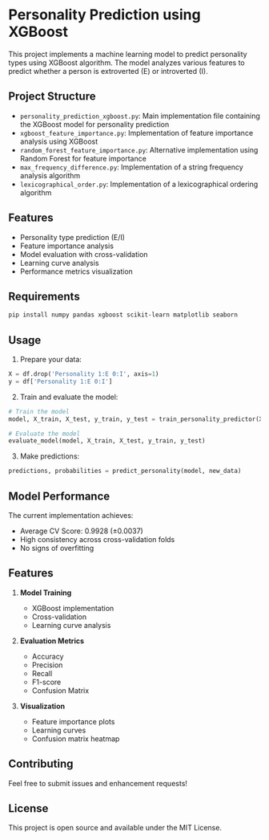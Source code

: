 # Personality Prediction using XGBoost

This project implements a machine learning model to predict personality types using XGBoost algorithm. The model analyzes various features to predict whether a person is extroverted (E) or introverted (I).

## Project Structure

- `personality_prediction_xgboost.py`: Main implementation file containing the XGBoost model for personality prediction
- `xgboost_feature_importance.py`: Implementation of feature importance analysis using XGBoost
- `random_forest_feature_importance.py`: Alternative implementation using Random Forest for feature importance
- `max_frequency_difference.py`: Implementation of a string frequency analysis algorithm
- `lexicographical_order.py`: Implementation of a lexicographical ordering algorithm

## Features

- Personality type prediction (E/I)
- Feature importance analysis
- Model evaluation with cross-validation
- Learning curve analysis
- Performance metrics visualization

## Requirements

```bash
pip install numpy pandas xgboost scikit-learn matplotlib seaborn
```

## Usage

1. Prepare your data:
```python
X = df.drop('Personality 1:E 0:I', axis=1)
y = df['Personality 1:E 0:I']
```

2. Train and evaluate the model:
```python
# Train the model
model, X_train, X_test, y_train, y_test = train_personality_predictor(X, y)

# Evaluate the model
evaluate_model(model, X_train, X_test, y_train, y_test)
```

3. Make predictions:
```python
predictions, probabilities = predict_personality(model, new_data)
```

## Model Performance

The current implementation achieves:
- Average CV Score: 0.9928 (±0.0037)
- High consistency across cross-validation folds
- No signs of overfitting

## Features

1. **Model Training**
   - XGBoost implementation
   - Cross-validation
   - Learning curve analysis

2. **Evaluation Metrics**
   - Accuracy
   - Precision
   - Recall
   - F1-score
   - Confusion Matrix

3. **Visualization**
   - Feature importance plots
   - Learning curves
   - Confusion matrix heatmap

## Contributing

Feel free to submit issues and enhancement requests!

## License

This project is open source and available under the MIT License. 
